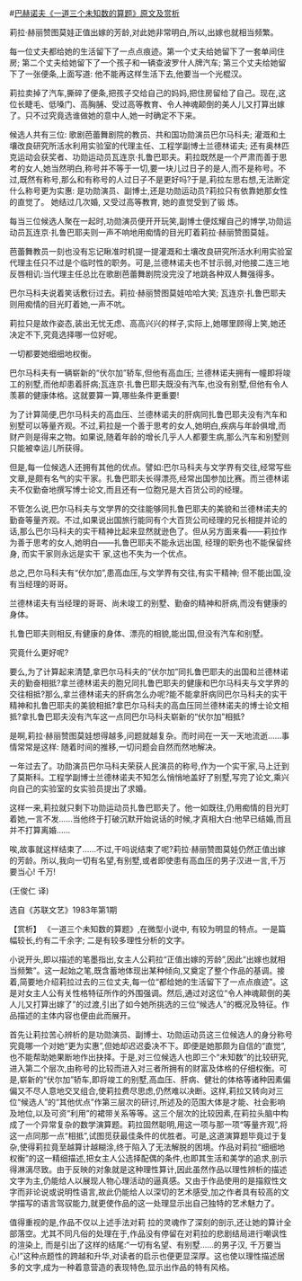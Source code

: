 #[巴赫诺夫《一道三个未知数的算题》原文及赏析](https://www.vrrw.net/wx/15578.html)

莉拉·赫丽赞图莫娃正值出嫁的芳龄,对此她非常明白,所以,出嫁也就相当频繁。

每一位丈夫都给她的生活留下了一点点痕迹。第一个丈夫给她留下了一套单间住房; 第二个丈夫给她留下了一个孩子和一辆查波罗什人牌汽车; 第三个丈夫给她留下了一张便条,上面写道: 他不能再这样生活下去,他要当一个光棍汉。

莉拉卖掉了汽车,撕碎了便条,把孩子交给自己的妈妈,把住房留给了自己。现在,这位长睫毛、低嗓门、高胸脯、受过高等教育、令人神魂颠倒的美人儿又打算出嫁了。只不过究竟选谁做她的意中人,她一时确定不下来。

候选人共有三位: 歌剧芭蕾舞剧院的教员、共和国功勋演员巴尔马科夫; 灌溉和土壤改良研究所活水利用实验室的代理主任、工程学副博士兰德林诺夫; 还有奥林匹克运动会获奖者、功勋运动员瓦连京·扎鲁巴耶夫。莉拉既然是一个严肃而善于思考的女人,她当然明白,称号并不等于一切,要一块儿过日子的是人,而不是称号。不过,既然有称号,那么和有称号的人过日子不是更好吗?于是,莉拉左思右想,无法断定什么称号更为实惠: 是功勋演员、副博士,还是功勋运动员?莉拉只有依靠她那女性的直觉了。 她结过几次婚, 又受过高等教育, 她的直觉受到了锻 炼。

每当三位候选人聚在一起时,功勋演员便开开玩笑,副博士便炫耀自己的博学,功勋运动员瓦连京·扎鲁巴耶夫则一声不响地用痴情的目光盯着莉拉·赫丽赞图莫娃。

芭蕾舞教员一刻也没有忘记瞅准时机提一提灌溉和土壤改良研究所活水利用实验室代理主任只不过是个临时性的职务。可是,兰德林诺夫也不甘示弱,对他接二连三地反唇相讥:当代理主任总比在歌剧芭蕾舞剧院没完没了地跳各种双人舞强得多。

巴尔马科夫说着笑话敷衍过去。莉拉·赫丽赞图莫娃哈哈大笑; 瓦连京·扎鲁巴耶夫则用痴情的目光盯着她,一声不吭。

莉拉只是故作姿态,装出无忧无虑、高高兴兴的样子,实际上,她哪里顾得上笑,她还决定不下,究竟选择哪一位好呢。

一切都要她细细地权衡。

巴尔马科夫有一辆崭新的“伏尔加”轿车,但他有高血压; 兰德林诺夫拥有一幢即将竣工的别墅,而他却患着肝病;瓦连京·扎鲁巴耶夫既没有汽车,也没有别墅,但他有令人羡慕的健康体格。这就要算一算,哪些条件更重要!

为了计算简便,巴尔马科夫的高血压、兰德林诺夫的肝病同扎鲁巴耶夫没有汽车和别墅可以等量齐观。不过,莉拉是一个善于思考的女人,她明白,疾病与年龄俱增,而财产则是得来之物。如果说,随着年龄的增长几乎人人都要生病,那么汽车和别墅则只能被幸运儿所获得。

但是,每一位候选人还拥有其他的优点。譬如:巴尔马科夫与文学界有交往,经常写些文章,是颇有名气的实干家。扎鲁巴耶夫长得漂亮,经常出国参加比赛。而兰德林诺夫不仅勤奋地撰写博士论文,而且还有一位胞兄是大百货公司的经理。

不管怎么说,巴尔马科夫与文学界的交往能够同扎鲁巴耶夫的美貌和兰德林诺夫的勤奋等量齐观。不过,如果说出国旅行能同有个大百货公司经理的兄长相提并论的话,那么巴尔马科夫的实干精神比起来显然就逊色了。但从另方面来看——莉拉作为善于思考的女人,她明白——扎鲁巴耶夫不能永远出国, 经理的职务也不能保留终身, 而实干家则永远是实干 家,这也不失为一个优点。

总之,巴尔马科夫有“伏尔加”,患高血压,与文学界有交往,有实干精神; 但不能出国,没有当经理的哥哥。

兰德林诺夫有当经理的哥哥、尚未竣工的别墅、勤奋的精神和肝病,而没有健康的身体。

扎鲁巴耶夫则相反,有健康的身体、漂亮的相貌,能出国,但没有汽车和别墅。

究竟什么更好呢?

要么,为了计算起来清楚,拿巴尔马科夫的“伏尔加”同扎鲁巴耶夫的出国和兰德林诺夫的勤奋相抵?拿兰德林诺夫的胞兄同扎鲁巴耶夫的健康和巴尔马科夫与文学界的交往相抵?那么,拿兰德林诺夫的肝病怎么办呢?能不能拿肝病同巴尔马科夫的实干精神和扎鲁巴耶夫的美貌相抵?拿巴尔马科夫的高血压同兰德林诺夫的博士论文相抵?拿扎鲁巴耶夫没有汽车这一点同巴尔马科夫崭新的“伏尔加”相抵?

是啊,莉拉·赫丽赞图莫娃想得越多,问题就越复杂。而时间在一天一天地流逝……事情常常是这样: 随着时间的推移,一切问题会自然而然地解决。

一年过去了。功勋演员巴尔马科夫荣获人民演员的称号,作为一个实干家,马上迁到了莫斯科。工程学副博士兰德林诺夫不知怎么悄悄地盖好了别墅,写完了论文,乘兴向自己的实验室的女实验员提出了求婚。

这样一来,莉拉就只剩下功勋运动员扎鲁巴耶夫了。他一如既往,仍用痴情的目光盯着她,一言不发……当他终于打破沉默开始说话的时候,才真相大白:他早已结婚,而且并不打算离婚……

唉,故事就这样结束了……不过,干吗说结束了呢?莉拉·赫丽赞图莫娃仍然正值出嫁的芳龄。所以,我向一切有名望,有别墅,或者即使患有高血压的男子汉进一言,千万要当心! 千万!

(王俊仁 译)

选自《苏联文艺》1983年第1期



【赏析】 《一道三个未知数的算题》,在微型小说中, 有较为明显的特点。一是篇幅较长,约有二千余字; 二是有较多理性分析的文字。

小说开头,即以描述的笔墨指出,女主人公莉拉“正值出嫁的芳龄”,因此“出嫁也就相当频繁”。这一起始之笔,既含蓄地体现出某种倾向,又奠定了整个作品的基调。接着,简要地介绍莉拉过去的三位丈夫,每一位“都给她的生活留下了一点点痕迹”。这是对女主人公有关性格特征所作的外围强调。然后,通过对这位“令人神魂颠倒的美人儿又打算出嫁了”的过渡,引出了如今她所挑选的三位“候选人”的概况及特征。作品描述的主体内容也便由此而展开。

首先让莉拉苦心辨析的是功勋演员、副博士、功勋运动员这三位候选人的身分称号究竟哪一个对她“更为实惠”,但她却迟迟委决不下。即便是她那颇为自信的“直觉”,也不能帮助她果断地作出抉择。于是,对三位候选人也即三个“未知数”的比较研究,进入第二个层次,由称号的比较而进入对三者所拥有的财富及体格的仔细权衡。可是,崭新的“伏尔加”轿车,即将竣工的别墅,高血压、肝病、健壮的体格等诸种因素偏偏又不尽人意地交叉组合,使莉拉费尽思虑,仍然难以决断。这样,莉拉又转向对三位“候选人”的“其他优点”作第三层次的研讨,所述及的范围大体是才能、社会影响及地位,以及可资“利用”的裙带关系等等。这三个层次的比较因素,在莉拉头脑中构成了一个异常复杂的数学演算题。莉拉固然聪明,用这一项与那一项“等量齐观”,将这一点同那一点“相抵”,试图觅获最佳条件的优胜者。可是,这道演算题毕竟过于复杂,使得莉拉竟至越算计越糊涂,终于陷入了无法解脱的困境。作品对莉拉“细细地权衡”的这一精细描述,把女主人公选择配偶的条件,也即其生活和美学的追求,剖示得淋漓尽致。由于反映的对象就是这种理性算计,因此虽然作品以理性辨析的描述文字为主,仍能给人以展现人物心理活动的逼真感。又由于作品使用的是描叙性文字而非论说或说明性语言,故此仍能给人以深切的艺术感受,加之作者具有较高的文学描写的语言驾驭能力,就更使作品的这一处理显示出自己独特的艺术魅力了。

值得重视的是,作品不仅以上述手法对莉 拉的灵魂作了深刻的剖示,还让她的算计全部落空。尤其不同凡俗的处理在于,作品没有停留在对莉拉的悲剧结局进行嘲讽性的渲染上, 而是引出了这样的结尾:“一切有名望、有别墅……的男子汉, 千万要当心!”这种点题性的跨越和升华,对读者的启示也便更显深厚。这也使以理性描述居多的文字,成为一种着意营造的表现特色,显示出作品的特有风格。

